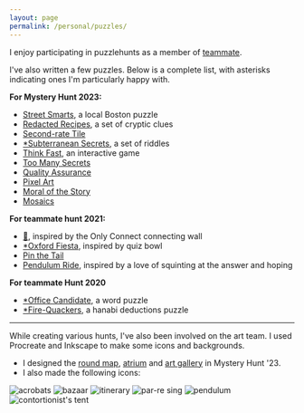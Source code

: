 ```yaml
---
layout: page
permalink: /personal/puzzles/
---
```

I enjoy participating in puzzlehunts as a member of [teammate](https://www.puzzles.wiki/wiki/Teammate).

I've also written a few puzzles. Below is a complete list, with asterisks indicating ones I'm particularly happy with.

**For Mystery Hunt 2023:**
* [Street Smarts](https://puzzles.mit.edu/2023/interestingthings.museum/puzzles/street-smarts), a local Boston puzzle
* [Redacted Recipes](https://puzzles.mit.edu/2023/puzzlefactory.place/basement/redacted-recipes), a set of cryptic clues
* [Second-rate Tile](https://puzzles.mit.edu/2023/puzzlefactory.place/basement/second-rate-tiles)
* [*Subterranean Secrets](https://puzzles.mit.edu/2023/puzzlefactory.place/basement/subterranean-secrets), a set of riddles
* [Think Fast](https://puzzles.mit.edu/2023/puzzlefactory.place/basement/think-fast), an interactive game
* [Too Many Secrets](https://puzzles.mit.edu/2023/puzzlefactory.place/office/too-many-secrets)
* [Quality Assurance](https://puzzles.mit.edu/2023/puzzlefactory.place/factory-floor/quality-assurance)
* [Pixel Art](https://puzzles.mit.edu/2023/puzzlefactory.place/puzzles/pixel-art)
* [Moral of the Story](https://puzzles.mit.edu/2023/puzzlefactory.place/puzzles/moral-of-the-story)
* [Mosaics](https://puzzles.mit.edu/2023/puzzlefactory.place/puzzles/mosaics)


**For teammate hunt 2021:**
* [🔗](https://2021.teammatehunt.com/puzzles/link), inspired by the Only Connect connecting wall
* [*Oxford Fiesta](https://2021.teammatehunt.com/puzzles/oxford-fiesta), inspired by quiz bowl
* [Pin the Tail](https://2021.teammatehunt.com/puzzles/pin-the-tail)
* [Pendulum Ride](https://2021.teammatehunt.com/puzzles/pendulum-ride), inspired by a love of squinting at the answer and hoping

**For teammate Hunt 2020**
  * [*Office Candidate](https://2020.teammatehunt.com/puzzles/office-candidate), a word puzzle
  * [*Fire-Quackers](https://2020.teammatehunt.com/puzzles/fire-quackers), a hanabi deductions puzzle

---

While creating various hunts, I've also been involved on the art team. I used Procreate and Inkscape to make some icons and backgrounds.
* I designed the [round map](https://puzzles.mit.edu/2023/interestingthings.museum), [atrium](https://puzzles.mit.edu/2023/interestingthings.museum/rounds/atrium) and [art gallery](https://puzzles.mit.edu/2023/interestingthings.museum/rounds/art) in Mystery Hunt '23.
* I also made the following icons:
<img src="/art/acrobat.jpg" alt="acrobats">
<img src="/art/bazaar.jpg" alt="bazaar">
<img src="/art/itinerary.jpg" alt="itinerary">
<img src="/art/par.jpg" alt="par-re sing">
<img src="/art/pendulum.jpg" alt="pendulum">
<img src="/art/tent.jpg" alt="contortionist's tent">
